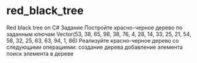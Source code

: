 # red_black_tree
Red black tree on C#
Задание
  Постройте красно-черное дерево по заданным ключам Vector(53, 38, 65, 98, 38, 76, 4, 28, 14, 33, 25, 21, 54, 58, 32, 25, 63, 63,     94, 1, 86)
  Реализуйте красно-черное дерево со следующими операциями:
    создание дерева
    добавление элемента
    поиск элемента в дереве
